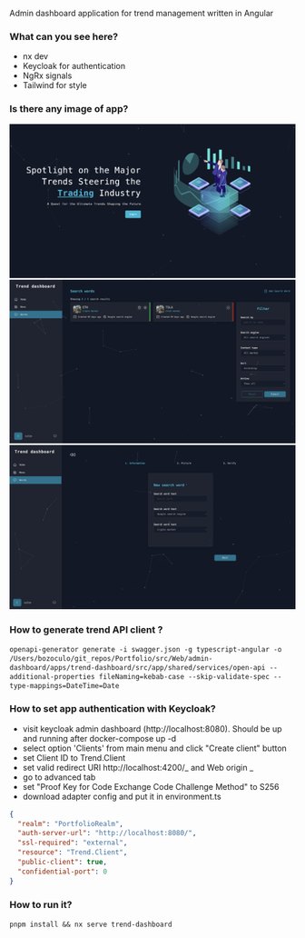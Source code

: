 Admin dashboard application for trend management written in Angular

### What can you see here?

- nx dev
- Keycloak for authentication
- NgRx signals
- Tailwind for style

### Is there any image of app?

![alt text](./images/landing_page.png)
![alt text](./images/words_page.png)
![alt text](./images/add_new_item.png)

### How to generate trend API client ?

```
openapi-generator generate -i swagger.json -g typescript-angular -o /Users/bozoculo/git_repos/Portfolio/src/Web/admin-dashboard/apps/trend-dashboard/src/app/shared/services/open-api --additional-properties fileNaming=kebab-case --skip-validate-spec --type-mappings=DateTime=Date
```

### How to set app authentication with Keycloak?

- visit keycloak admin dashboard (http://localhost:8080). Should be up and running after docker-compose up -d
- select option 'Clients' from main menu and click "Create client" button
- set Client ID to Trend.Client
- set valid redirect URI http://localhost:4200/_ and Web origin _
- go to advanced tab
- set "Proof Key for Code Exchange Code Challenge Method" to S256
- download adapter config and put it in environment.ts

```json
{
  "realm": "PortfolioRealm",
  "auth-server-url": "http://localhost:8080/",
  "ssl-required": "external",
  "resource": "Trend.Client",
  "public-client": true,
  "confidential-port": 0
}
```

### How to run it?

```
pnpm install && nx serve trend-dashboard
```
